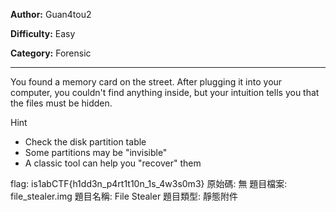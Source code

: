 **Author:** Guan4tou2

**Difficulty:** Easy

**Category:** Forensic

---

You found a memory card on the street. After plugging it into your computer, you couldn't find anything inside, but your intuition tells you that the files must be hidden.

Hint
- Check the disk partition table
- Some partitions may be "invisible"
- A classic tool can help you "recover" them

flag: is1abCTF{h1dd3n_p4rt1t10n_1s_4w3s0m3}
原始碼: 無
題目檔案: file_stealer.img
題目名稱: File Stealer
題目類型: 靜態附件
